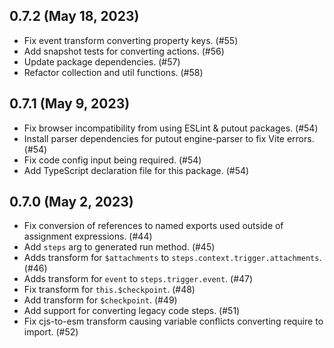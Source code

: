 ## 0.7.2 (May 18, 2023)

* Fix event transform converting property keys. (#55)
* Add snapshot tests for converting actions. (#56)
* Update package dependencies. (#57)
* Refactor collection and util functions. (#58)

## 0.7.1 (May 9, 2023)

* Fix browser incompatibility from using ESLint & putout packages. (#54)
* Install parser dependencies for putout engine-parser to fix Vite errors. (#54)
* Fix code config input being required. (#54)
* Add TypeScript declaration file for this package. (#54)

## 0.7.0 (May 2, 2023)

* Fix conversion of references to named exports used outside of assignment expressions. (#44)
* Add `steps` arg to generated run method. (#45)
* Adds transform for `$attachments` to `steps.context.trigger.attachments`. (#46)
* Adds transform for `event` to `steps.trigger.event`. (#47)
* Fix transform for `this.$checkpoint`. (#48)
* Add transform for `$checkpoint`. (#49)
* Add support for converting legacy code steps. (#51)
* Fix cjs-to-esm transform causing variable conflicts converting require to import. (#52)
